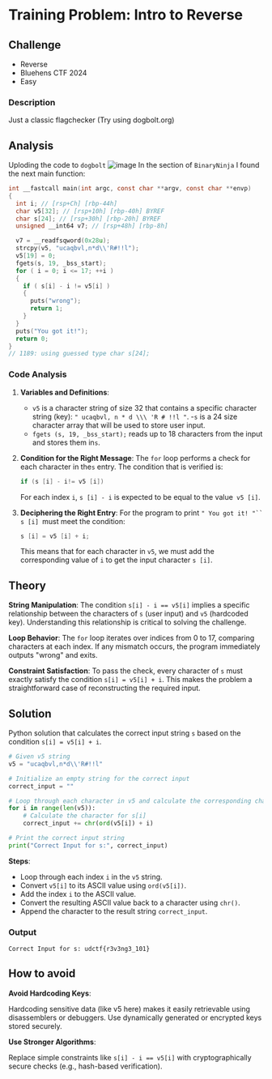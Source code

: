 # Training Problem: Intro to Reverse
## Challenge
- Reverse
- Bluehens CTF 2024
- Easy
### Description
Just a classic flagchecker
(Try using dogbolt.org)
## Analysis
Uploding the code to `dogbolt`
![image](https://github.com/user-attachments/assets/0b00e6e3-5141-4017-b68a-1631a21bd525)
In the section of `BinaryNinja` I found the next main function:
```C
int __fastcall main(int argc, const char **argv, const char **envp)
{
  int i; // [rsp+Ch] [rbp-44h]
  char v5[32]; // [rsp+10h] [rbp-40h] BYREF
  char s[24]; // [rsp+30h] [rbp-20h] BYREF
  unsigned __int64 v7; // [rsp+48h] [rbp-8h]

  v7 = __readfsqword(0x28u);
  strcpy(v5, "ucaqbvl,n*d\\'R#!!l");
  v5[19] = 0;
  fgets(s, 19, _bss_start);
  for ( i = 0; i <= 17; ++i )
  {
    if ( s[i] - i != v5[i] )
    {
      puts("wrong");
      return 1;
    }
  }
  puts("You got it!");
  return 0;
}
// 1189: using guessed type char s[24];
```

### Code Analysis

1. **Variables and Definitions**:
    - `v5` is a character string of size 32 that contains a specific character string (key): `" ucaqbvl, n * d \\\ 'R # !!l "`.
    -`s` is a 24 size character array that will be used to store user input.
    - `fgets (s, 19, _bss_start);` reads up to 18 characters from the input and stores them in`s`.
2. **Condition for the Right Message**:
The `for` loop performs a check for each character in the`s` entry. The condition that is verified is:
    
    ```c
    if (s [i] - i!= v5 [i])
    ```
    
    For each index `i`, `s [i] - i` is expected to be equal to the value` v5 [i]`.
    
3. **Deciphering the Right Entry**:
For the program to print `" You got it! "`` s [i] `must meet the condition:
    
    ```c
    s [i] = v5 [i] + i;
    ```
    This means that for each character in `v5`, we must add the corresponding value of `i` to get the input character `s [i]`.

## Theory
**String Manipulation**:
The condition `s[i] - i == v5[i]` implies a specific relationship between the characters of `s` (user input) and `v5` (hardcoded key). Understanding this relationship is critical to solving the challenge.

**Loop Behavior**:
The `for` loop iterates over indices from 0 to 17, comparing characters at each index. If any mismatch occurs, the program immediately outputs "wrong" and exits.

**Constraint Satisfaction**:
To pass the check, every character of `s` must exactly satisfy the condition `s[i] = v5[i] + i`. This makes the problem a straightforward case of reconstructing the required input.

## Solution
Python solution that calculates the correct input string `s` based on the condition `s[i] = v5[i] + i`.
```python
# Given v5 string
v5 = "ucaqbvl,n*d\\'R#!!l"

# Initialize an empty string for the correct input
correct_input = ""

# Loop through each character in v5 and calculate the corresponding character in s
for i in range(len(v5)):
    # Calculate the character for s[i]
    correct_input += chr(ord(v5[i]) + i)

# Print the correct input string
print("Correct Input for s:", correct_input)
```
**Steps**:
   - Loop through each index `i` in the `v5` string.
   - Convert `v5[i]` to its ASCII value using `ord(v5[i])`.
   - Add the index `i` to the ASCII value.
   - Convert the resulting ASCII value back to a character using `chr()`.
   - Append the character to the result string `correct_input`.

### Output 
```
Correct Input for s: udctf{r3v3ng3_101}
```
## How to avoid
**Avoid Hardcoding Keys**:

Hardcoding sensitive data (like v5 here) makes it easily retrievable using disassemblers or debuggers.
Use dynamically generated or encrypted keys stored securely.

**Use Stronger Algorithms**:

Replace simple constraints like `s[i] - i == v5[i]` with cryptographically secure checks (e.g., hash-based verification).
